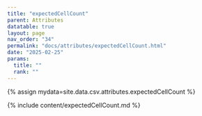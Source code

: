 ```yaml
---
title: "expectedCellCount"
parent: Attributes
datatable: true
layout: page
nav_order: "34"
permalink: "docs/attributes/expectedCellCount.html"
date: "2025-02-25"
params:
  title: ""
  rank: ""
---
```

{% assign mydata=site.data.csv.attributes.expectedCellCount %} 

{% include content/expectedCellCount.md %}
